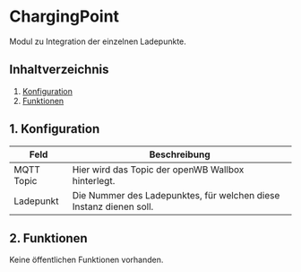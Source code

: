 # ChargingPoint
   Modul zu Integration der einzelnen Ladepunkte.
     
   ## Inhaltverzeichnis
   1. [Konfiguration](#1-konfiguration)
   2. [Funktionen](#2-funktionen)
   
   ## 1. Konfiguration
   
   Feld | Beschreibung
   ------------ | ----------------
   MQTT Topic | Hier wird das Topic der openWB Wallbox hinterlegt.
   Ladepunkt | Die Nummer des Ladepunktes, für welchen diese Instanz dienen soll.

   ## 2. Funktionen
   Keine öffentlichen Funktionen vorhanden.